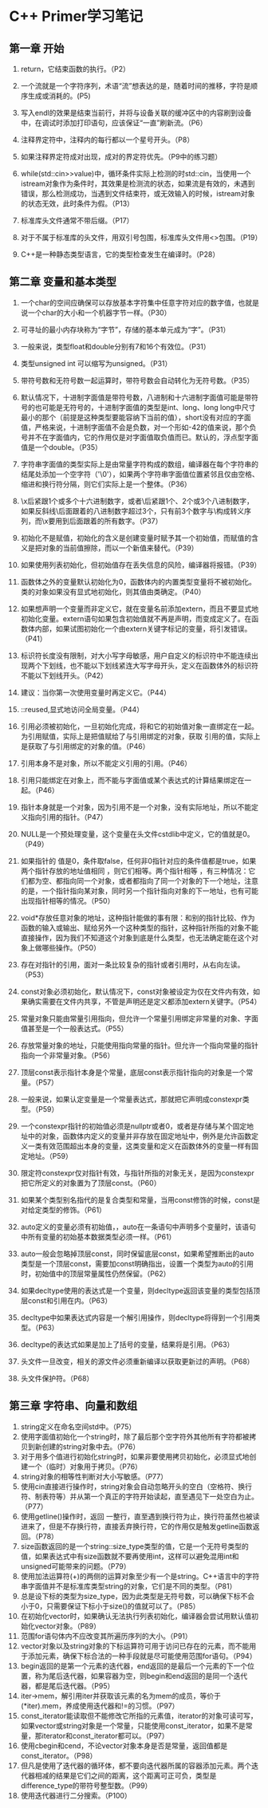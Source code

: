 # C++ Primer学习笔记

## 第一章 开始

1. return，它结束函数的执行。（P2）

2. 一个流就是一个字符序列，术语“流”想表达的是，随着时间的推移，字符是顺序生成或消耗的。(P5)

3. 写入endl的效果是结束当前行，并将与设备关联的缓冲区中的内容刷到设备中，在调试时添加打印语句，应该保证“一直”刷新流。（P6）

4. 注释界定符中，注释内的每行都以一个星号开头。（P8）

5. 如果注释界定符成对出现，成对的界定符优先。（P9中的练习题）

6.  while(std::cin>>value)中，循环条件实际上检测的时std::cin，当使用一个istream对象作为条件时，其效果是检测流的状态，如果流是有效的，未遇到错误，那么检测成功，当遇到文件结束符，或无效输入的时候，istream对象的状态无效，此时条件为假。（P13）

7. 标准库头文件通常不带后缀。（P17）

8. 对于不属于标准库的头文件，用双引号包围，标准库头文件用<>包围。（P19）

9. C++是一种静态类型语言，它的类型检查发生在编译时。（P28）

## 第二章 变量和基本类型
1. 一个char的空间应确保可以存放基本字符集中任意字符对应的数字值，也就是说一个char的大小和一个机器字节一样。（P30）

2. 可寻址的最小内存块称为“字节”，存储的基本单元成为“字”。（P31）

3. 一般来说，类型float和double分别有7和16个有效位。（P31）

4. 类型unsigned int 可以缩写为unsigned。（P31）

5. 带符号数和无符号数一起运算时，带符号数会自动转化为无符号数。（P35）

6. 默认情况下，十进制字面值是带符号数，八进制和十六进制字面值可能是带符号的也可能是无符号的，十进制字面值的类型是int、long、long long中尺寸最小的那个（前提是这种类型要能容纳下当前的值），short没有对应的字面值，严格来说，十进制字面值不会是负数，对一个形如-42的值来说，那个负号并不在字面值内，它的作用仅是对字面值取负值而已。默认的，浮点型字面值是一个double。（P35）

7. 字符串字面值的类型实际上是由常量字符构成的数组，编译器在每个字符串的结尾处添加一个空字符（'\0'），如果两个字符串字面值位置紧邻且仅由空格、缩进和换行符分隔，则它们实际上是一个整体。（P36）

8. \x后紧跟1个或多个十六进制数字，或者\后紧跟1个、2个或3个八进制数字，如果反斜线\后面跟着的八进制数字超过3个，只有前3个数字与\构成转义序列，而\x要用到后面跟着的所有数字。（P37）

9. 初始化不是赋值，初始化的含义是创建变量时赋予其一个初始值，而赋值的含义是把对象的当前值擦除，而以一个新值来替代。（P39）

10. 如果使用列表初始化，但初始值存在丢失信息的风险，编译器将报错。（P39）

11. 函数体之外的变量默认初始化为0，函数体内的内置类型变量将不被初始化。类的对象如果没有显式地初始化，则其值由类确定。（P40）

12. 如果想声明一个变量而非定义它，就在变量名前添加extern，而且不要显式地初始化变量。extern语句如果包含初始值就不再是声明，而变成定义了。在函数体内部，如果试图初始化一个由extern关键字标记的变量，将引发错误。（P41）

13. 标识符长度没有限制，对大小写字母敏感，用户自定义的标识符中不能连续出现两个下划线，也不能以下划线紧连大写字母开头，定义在函数体外的标识符不能以下划线开头。（P42）

14. 建议：当你第一次使用变量时再定义它。（P44）

15. ::reused,显式地访问全局变量。（P44）

16. 引用必须被初始化，一旦初始化完成，将和它的初始值对象一直绑定在一起。为引用赋值，实际上是把值赋给了与引用绑定的对象，获取 引用的值，实际上是获取了与引用绑定的对象的值。（P46）

17. 引用本身不是对象，所以不能定义引用的引用。（P46）

18. 引用只能绑定在对象上，而不能与字面值或某个表达式的计算结果绑定在一起。（P46）

19. 指针本身就是一个对象，因为引用不是一个对象，没有实际地址，所以不能定义指向引用的指针。（P47）

20. NULL是一个预处理变量，这个变量在头文件cstdlib中定义，它的值就是0。（P49）

21. 如果指针的 值是0，条件取false，任何非0指针对应的条件值都是true，如果两个指针存放的地址值相同 ，则它们相等。两个指针相等 ，有三种情况：它们都为空、都指向同一个对象，或者都指向了同一个对象的下一个地址，注意的是，一个指针指向某对象，同时另一个指针指向对象的下一地址，也有可能出现指针相等的情况。（P50）

22. void*存放任意对象的地址，这种指针能做的事有限：和别的指针比较、作为函数的输入或输出、赋给另外一个这种类型的指针，这种指针所指的对象不能直接操作，因为我们不知道这个对象到底是什么类型，也无法确定能在这个对象上做哪些操作。（P50）

23. 存在对指针的引用，面对一条比较复杂的指针或者引用时，从右向左读。（P53）

24. const对象必须初始化，默认情况下，const对象被设定为仅在文件内有效，如果确实需要在文件内共享，不管是声明还是定义都添加extern关键字。（P54）

25. 常量对象只能由常量引用指向，但允许一个常量引用绑定非常量的对象、字面值甚至是一个一般表达式。（P55）

26. 存放常量对象的地址，只能使用指向常量的指针。但允许一个指向常量的指针指向一个非常量对象。（P56）

27. 顶层const表示指针本身是个常量，底层const表示指针指向的对象是一个常量。（P57）

28. 一般来说，如果认定变量是一个常量表达式，那就把它声明成constexpr类型。（P59）

29. 一个constexpr指针的初始值必须是nullptr或者0，或者是存储与某个固定地址中的对象，函数体内定义的变量并非存放在固定地址中，例外是允许函数定义一类有效范围超出本身的变量，这类变量和定义在函数体外的变量一样有固定地址。（P59）

30. 限定符constexpr仅对指针有效，与指针所指的对象无关，是因为constexpr把它所定义的对象置为了顶层const。（P60）

31. 如果某个类型别名指代的是复合类型和常量，当用const修饰的时候，const是对给定类型的修饰。（P61）

32. auto定义的变量必须有初始值，，auto在一条语句中声明多个变量时，该语句中所有变量的初始基本数据类型必须一样。（P61）

33. auto一般会忽略掉顶层const，同时保留底层const，如果希望推断出的auto类型是一个顶层const，需要加const明确指出，设置一个类型为auto的引用时，初始值中的顶层常量属性仍然保留。（P62）

34. 如果decltype使用的表达式是一个变量，则decltype返回该变量的类型包括顶层const和引用在内。（P63）

35. decltype中如果表达式内容是一个解引用操作，则decltype将得到一个引用类型。（P63）

36. decltype的表达式如果是加上了括号的变量，结果将是引用。（P63）

37. 头文件一旦改变，相关的源文件必须重新编译以获取更新过的声明。（P68）

38. 头文件保护符。（P68）

## 第三章 字符串、向量和数组

1. string定义在命名空间std中。（P75）
2. 使用字面值初始化一个string时，除了最后那个空字符外其他所有字符都被拷贝到新创建的string对象中去。（P76）
3. 对于用多个值进行初始化string时，如果非要使用拷贝初始化，必须显式地创建一个（临时）对象用于拷贝。（P76）
4. string对象的相等性判断对大小写敏感。（P77）
5. 使用cin直接进行操作时，string对象会自动忽略开头的空白（空格符、换行符、制表符等）并从第一个真正的字符开始读起，直至遇见下一处空白为止。（P77）
6. 使用getline()操作时，返回 一整行，直至遇到换行符为止，换行符虽然也被读进来了，但是不存换行符，直接丢弃换行符，它的作用仅是触发getline函数返回。（P78）
7. size函数返回的是一个string::size_type类型的值，它是一个无符号类型的值，如果表达式中有size函数就不要再使用int，这样可以避免混用int和unsigned可能带来的问题。（P79）
8. 使用加法运算符(+)的两侧的运算对象至少有一个是string。C++语言中的字符串字面值并不是标准库类型string的对象，它们是不同的类型。（P81）
9. 总是设下标的类型为size_type，因为此类型是无符号数，可以确保下标不会小于0，只需要保证下标小于size()的值就可以了。（P85）
10. 在初始化vector时，如果确认无法执行列表初始化，编译器会尝试用默认值初始化vector对象。（P89）
11. 范围for语句体内不应改变其所遍历序列的大小。（P91）
12. vector对象以及string对象的下标运算符可用于访问已存在的元素，而不能用于添加元素，确保下标合法的一种手段就是尽可能使用范围for语句。（P94）
13. begin返回的是第一个元素的迭代器，end返回的是最后一个元素的下一个位置，称为尾后迭代器，如果容器为空，则begin和end返回的是同一个迭代器，都是尾后迭代器。（P95）
14. iter->mem，解引用iter并获取该元素的名为mem的成员，等价于(*iter).mem，养成使用迭代器和!=的习惯。（P97）
15. const_iterator能读取但不能修改它所指的元素值，iterator的对象可读可写，如果vector或string对象是一个常量，只能使用const_iterator，如果不是常量，那iterator和const_iterator都可以。（P97）
16. 使用cbegin和cend，不论vector对象本身是否是常量，返回值都是const_iterator。（P98）
17. 但凡是使用了迭代器的循环体，都不要向迭代器所属的容器添加元素。两个迭代器相减的结果是它们之间的距离，这个距离可正可负，类型是difference_type的带符号整型数。（P99）
18. 使用迭代器进行二分搜索。（P100）













